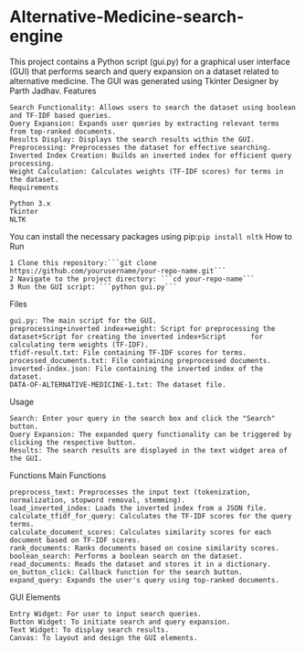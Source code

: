 # Alternative-Medicine-search-engine
This project contains a Python script (gui.py) for a graphical user interface (GUI) that performs search and query expansion on a dataset related to alternative medicine. The GUI was generated using Tkinter Designer by Parth Jadhav.
Features

    Search Functionality: Allows users to search the dataset using boolean and TF-IDF based queries.
    Query Expansion: Expands user queries by extracting relevant terms from top-ranked documents.
    Results Display: Displays the search results within the GUI.
    Preprocessing: Preprocesses the dataset for effective searching.
    Inverted Index Creation: Builds an inverted index for efficient query processing.
    Weight Calculation: Calculates weights (TF-IDF scores) for terms in the dataset.
    Requirements

    Python 3.x
    Tkinter
    NLTK

You can install the necessary packages using pip:```pip install nltk```
How to Run

    1 Clone this repository:```git clone https://github.com/yourusername/your-repo-name.git```
    2 Navigate to the project directory: ```cd your-repo-name```
    3 Run the GUI script: ```python gui.py```
Files

    gui.py: The main script for the GUI.
    preprocessing+inverted index+weight: Script for preprocessing the dataset+Script for creating the inverted index+Script      for calculating term weights (TF-IDF).
    tfidf-result.txt: File containing TF-IDF scores for terms.
    processed_documents.txt: File containing preprocessed documents.
    inverted-index.json: File containing the inverted index of the dataset.
    DATA-OF-ALTERNATIVE-MEDICINE-1.txt: The dataset file.

Usage

    Search: Enter your query in the search box and click the "Search" button.
    Query Expansion: The expanded query functionality can be triggered by clicking the respective button.
    Results: The search results are displayed in the text widget area of the GUI.
Functions
Main Functions

    preprocess_text: Preprocesses the input text (tokenization, normalization, stopword removal, stemming).
    load_inverted_index: Loads the inverted index from a JSON file.
    calculate_tfidf_for_query: Calculates the TF-IDF scores for the query terms.
    calculate_document_scores: Calculates similarity scores for each document based on TF-IDF scores.
    rank_documents: Ranks documents based on cosine similarity scores.
    boolean_search: Performs a boolean search on the dataset.
    read_documents: Reads the dataset and stores it in a dictionary.
    on_button_click: Callback function for the search button.
    expand_query: Expands the user's query using top-ranked documents.



GUI Elements

    Entry Widget: For user to input search queries.
    Button Widget: To initiate search and query expansion.
    Text Widget: To display search results.
    Canvas: To layout and design the GUI elements.
